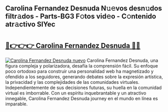 ## Carolina Fernandez Desnuda N𝚞𝚎vos desn𝚞dos filtr𝚊dos - Parts-BG3 F𝚘tos vid𝚎o - C𝚘ntenido atr𝚊ctivo SlYec

# <h2><a href="http://mb3lbe.tromn.icu/?c=Carolina+Fernandez+Desnuda">🔗👉👉👉 Carolina Fernandez Desnuda 🔗🔗</a></h2>

[![Carolina Fernandez Desnuda nuevo](https://i.imgur.com/pEAQMta.gif)](http://mb3lbe.tromn.icu/?c=Carolina+Fernandez+Desnuda)
Carolina Fernandez Desnuda, una figura compleja y polarizadora, desafía la comprensión fácil. Su enfoque poco ortodoxo para construir una personalidad web ha magnetizado y ofendido a los seguidores, generando debates sobre la expresión artística, la privacidad y las complejidades de las comunidades virtuales. Independientemente de sus decisiones futuras, su huella en la comunidad virtual es imborrable. Con un espíritu inquebrantable y un atractivo innegable, Carolina Fernandez Desnuda journey en el mundo en línea es imparable.
